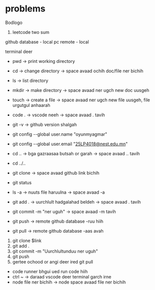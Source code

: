 # problems

Bodlogo

1. leetcode two sum

github database - local pc
remote - local

terminal deer

- pwd -> print working directory
- cd -> change directory -> space avaad ochih doc/file ner bichih
- ls -> list directory
- mkdir -> make directory -> space avaad ner ugch new doc uusgeh
- touch -> create a file -> space avaad ner ugch new file uusgeh, file urgutgul anhaarah
- code . -> vscode neeh -> space avaad . tavih

- git -v -> github version shalgah
- git config --global user.name "oyunmyagmar"
- git config --global user.email "25LP4018@nest.edu.mn"

- cd .. -> bga gazraasaa butsah or garah -> space avaad .. tavih
- cd ../..

- git clone -> space avaad github link bichih

- git status
- ls -a -> nuuts file haruulna -> space avaad -a
- git add . -> uurchlult hadgalahad beldeh -> space avaad . tavih
- git commit -m "ner uguh" -> space avaad -m tavih
- git push -> remote github database -ruu hiih
- git pull -> remote github database -aas avah

1. git clone $link
2. git add .
3. git commit -m "Uurchlultunduu ner uguh"
4. git push
5. gertee ochood or angi deer ired git pull

- code runner bhgui ued run code hiih
- ctrl ~ -> daraad vscode deer terminal garch irne
- node file ner bichih -> node space avaad file ner bichih
